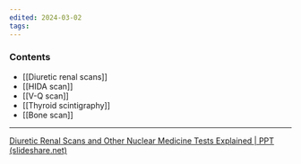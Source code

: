 ```yaml
---
edited: 2024-03-02
tags:
---
```

### Contents
- [[Diuretic renal scans]]
- [[HIDA scan]] 
- [[V-Q scan]]
- [[Thyroid scintigraphy]]
- [[Bone scan]] 

---
[Diuretic Renal Scans and Other Nuclear Medicine Tests Explained | PPT (slideshare.net)](https://www.slideshare.net/Dr_Padmesh/scans-drpadmesh)
